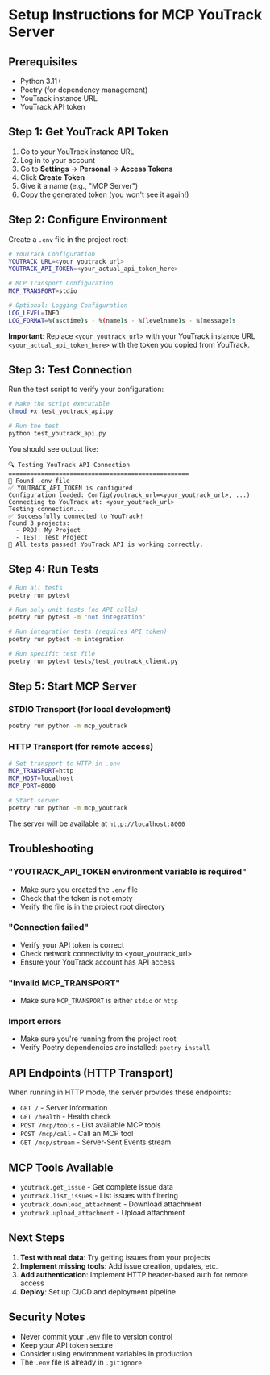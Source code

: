 # Setup Instructions for MCP YouTrack Server

## Prerequisites

- Python 3.11+
- Poetry (for dependency management)
- YouTrack instance URL
- YouTrack API token

## Step 1: Get YouTrack API Token

1. Go to your YouTrack instance URL
2. Log in to your account
3. Go to **Settings** → **Personal** → **Access Tokens**
4. Click **Create Token**
5. Give it a name (e.g., "MCP Server")
6. Copy the generated token (you won't see it again!)

## Step 2: Configure Environment

Create a `.env` file in the project root:

```bash
# YouTrack Configuration
YOUTRACK_URL=<your_youtrack_url>
YOUTRACK_API_TOKEN=<your_actual_api_token_here>

# MCP Transport Configuration
MCP_TRANSPORT=stdio

# Optional: Logging Configuration
LOG_LEVEL=INFO
LOG_FORMAT=%(asctime)s - %(name)s - %(levelname)s - %(message)s
```

**Important**: Replace `<your_youtrack_url>` with your YouTrack instance URL  `<your_actual_api_token_here>` with the token you copied from YouTrack.

## Step 3: Test Connection

Run the test script to verify your configuration:

```bash
# Make the script executable
chmod +x test_youtrack_api.py

# Run the test
python test_youtrack_api.py
```

You should see output like:
```
🔍 Testing YouTrack API Connection
==================================================
📁 Found .env file
✅ YOUTRACK_API_TOKEN is configured
Configuration loaded: Config(youtrack_url=<your_youtrack_url>, ...)
Connecting to YouTrack at: <your_youtrack_url>
Testing connection...
✅ Successfully connected to YouTrack!
Found 3 projects:
  - PROJ: My Project
  - TEST: Test Project
🎉 All tests passed! YouTrack API is working correctly.
```

## Step 4: Run Tests

```bash
# Run all tests
poetry run pytest

# Run only unit tests (no API calls)
poetry run pytest -m "not integration"

# Run integration tests (requires API token)
poetry run pytest -m integration

# Run specific test file
poetry run pytest tests/test_youtrack_client.py
```

## Step 5: Start MCP Server

### STDIO Transport (for local development)
```bash
poetry run python -m mcp_youtrack
```

### HTTP Transport (for remote access)
```bash
# Set transport to HTTP in .env
MCP_TRANSPORT=http
MCP_HOST=localhost
MCP_PORT=8000

# Start server
poetry run python -m mcp_youtrack
```

The server will be available at `http://localhost:8000`

## Troubleshooting

### "YOUTRACK_API_TOKEN environment variable is required"
- Make sure you created the `.env` file
- Check that the token is not empty
- Verify the file is in the project root directory

### "Connection failed"
- Verify your API token is correct
- Check network connectivity to <your_youtrack_url>
- Ensure your YouTrack account has API access

### "Invalid MCP_TRANSPORT"
- Make sure `MCP_TRANSPORT` is either `stdio` or `http`

### Import errors
- Make sure you're running from the project root
- Verify Poetry dependencies are installed: `poetry install`

## API Endpoints (HTTP Transport)

When running in HTTP mode, the server provides these endpoints:

- `GET /` - Server information
- `GET /health` - Health check
- `POST /mcp/tools` - List available MCP tools
- `POST /mcp/call` - Call an MCP tool
- `GET /mcp/stream` - Server-Sent Events stream

## MCP Tools Available

- `youtrack.get_issue` - Get complete issue data
- `youtrack.list_issues` - List issues with filtering
- `youtrack.download_attachment` - Download attachment
- `youtrack.upload_attachment` - Upload attachment

## Next Steps

1. **Test with real data**: Try getting issues from your projects
2. **Implement missing tools**: Add issue creation, updates, etc.
3. **Add authentication**: Implement HTTP header-based auth for remote access
4. **Deploy**: Set up CI/CD and deployment pipeline

## Security Notes

- Never commit your `.env` file to version control
- Keep your API token secure
- Consider using environment variables in production
- The `.env` file is already in `.gitignore`
